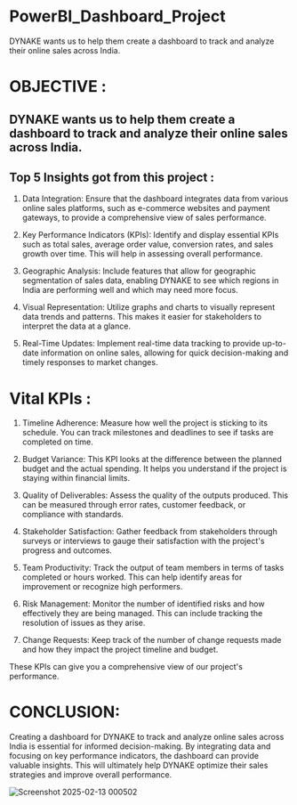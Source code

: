 # PowerBI_Dashboard_Project
DYNAKE wants us to help them create a dashboard to track and analyze their online sales across India.



# OBJECTIVE :

## DYNAKE wants us to help them create a dashboard to track and analyze their online sales across India.

## Top 5 Insights got from this project :

1. Data Integration: Ensure that the dashboard integrates data from various online sales platforms, such as e-commerce websites and payment gateways, to provide a comprehensive view of sales performance.

2. Key Performance Indicators (KPIs): Identify and display essential KPIs such as total sales, average order value, conversion rates, and sales growth over time. This will help in assessing overall performance.

3. Geographic Analysis: Include features that allow for geographic segmentation of sales data, enabling DYNAKE to see which regions in India are performing well and which may need more focus.

4. Visual Representation: Utilize graphs and charts to visually represent data trends and patterns. This makes it easier for stakeholders to interpret the data at a glance.

5. Real-Time Updates: Implement real-time data tracking to provide up-to-date information on online sales, allowing for quick decision-making and timely responses to market changes.


# Vital KPIs :

1. Timeline Adherence: Measure how well the project is sticking to its schedule. You can track milestones and deadlines to see if tasks are completed on time.

2. Budget Variance: This KPI looks at the difference between the planned budget and the actual spending. It helps you understand if the project is staying within financial limits.

3. Quality of Deliverables: Assess the quality of the outputs produced. This can be measured through error rates, customer feedback, or compliance with standards.

4. Stakeholder Satisfaction: Gather feedback from stakeholders through surveys or interviews to gauge their satisfaction with the project's progress and outcomes.

5. Team Productivity: Track the output of team members in terms of tasks completed or hours worked. This can help identify areas for improvement or recognize high performers.

6. Risk Management: Monitor the number of identified risks and how effectively they are being managed. This can include tracking the resolution of issues as they arise.

7. Change Requests: Keep track of the number of change requests made and how they impact the project timeline and budget.

These KPIs can give you a comprehensive view of our project's performance.


# CONCLUSION:

Creating a dashboard for DYNAKE to track and analyze online sales across India is essential for informed decision-making. By integrating data and focusing on key performance indicators, the dashboard can provide valuable insights. This will ultimately help DYNAKE optimize their sales strategies and improve overall performance.

![Screenshot 2025-02-13 000502](https://github.com/user-attachments/assets/89c41d48-c3cf-4e8e-aa5c-f947768b018e)

